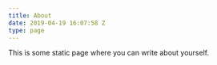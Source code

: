 ```yaml
---
title: About
date: 2019-04-19 16:07:58 Z
type: page
---
```


This is some static page where you can write about yourself.
